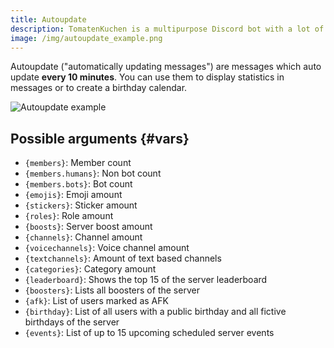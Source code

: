 ```yaml
---
title: Autoupdate
description: TomatenKuchen is a multipurpose Discord bot with a lot of features. Explains autoupdating message and lists possible variables
image: /img/autoupdate_example.png
---
```


Autoupdate ("automatically updating messages") are messages which auto update **every 10 minutes**. You can use them to display statistics in messages or to create a birthday calendar.

![Autoupdate example](/img/autoupdate_example.png)

## Possible arguments {#vars}

- `{members}`: Member count
- `{members.humans}`: Non bot count
- `{members.bots}`: Bot count
- `{emojis}`: Emoji amount
- `{stickers}`: Sticker amount
- `{roles}`: Role amount
- `{boosts}`: Server boost amount
- `{channels}`: Channel amount
- `{voicechannels}`: Voice channel amount
- `{textchannels}`: Amount of text based channels
- `{categories}`: Category amount
- `{leaderboard}`: Shows the top 15 of the server leaderboard
- `{boosters}`: Lists all boosters of the server
- `{afk}`: List of users marked as AFK
- `{birthday}`: List of all users with a public birthday and all fictive birthdays of the server
- `{events}`: List of up to 15 upcoming scheduled server events
